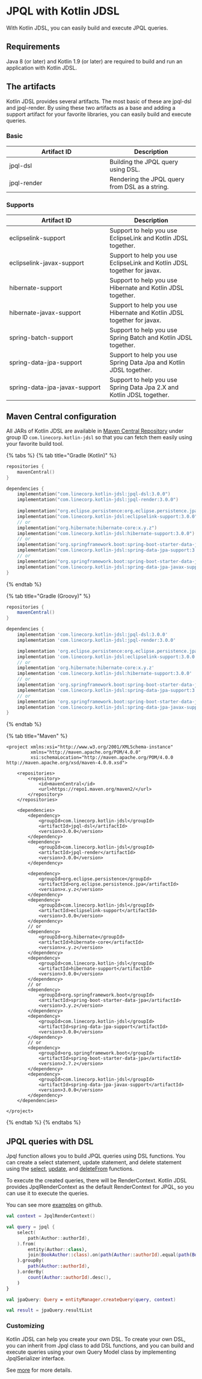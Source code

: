 # JPQL with Kotlin JDSL

With Kotlin JDSL, you can easily build and execute JPQL queries.

## Requirements <a href="#setting-up-with-a-build-system" id="setting-up-with-a-build-system"></a>

Java 8 (or later) and Kotlin 1.9 (or later) are required to build and run an application with Kotlin JDSL.

## The artifacts <a href="#setting-up-with-a-build-system" id="setting-up-with-a-build-system"></a>

Kotlin JDSL provides several artifacts. The most basic of these are jpql-dsl and jpql-render. By using these two artifacts as a base and adding a support artifact for your favorite libraries, you can easily build and execute queries.

### Basic

<table><thead><tr><th width="251">Artifact ID</th><th>Description</th></tr></thead><tbody><tr><td>jpql-dsl</td><td>Building the JPQL query using DSL.</td></tr><tr><td>jpql-render</td><td>Rendering the JPQL query from DSL as a string.</td></tr></tbody></table>

### Supports

<table><thead><tr><th width="251">Artifact ID</th><th>Description</th></tr></thead><tbody><tr><td>eclipselink-support</td><td>Support to help you use EclipseLink and Kotlin JDSL together.</td></tr><tr><td>eclipselink-javax-support</td><td>Support to help you use EclipseLink and Kotlin JDSL together for javax.</td></tr><tr><td>hibernate-support</td><td>Support to help you use Hibernate and Kotlin JDSL together.</td></tr><tr><td>hibernate-javax-support</td><td>Support to help you use Hibernate and Kotlin JDSL together for javax.</td></tr><tr><td>spring-batch-support</td><td>Support to help you use Spring Batch and Kotlin JDSL together.</td></tr><tr><td>spring-data-jpa-support</td><td>Support to help you use Spring Data Jpa and Kotlin JDSL together.</td></tr><tr><td>spring-data-jpa-javax-support</td><td>Support to help you use Spring Data Jpa 2.X and Kotlin JDSL together.</td></tr></tbody></table>

## Maven Central configuration

All JARs of Kotlin JDSL are available in [Maven Central Repository](https://central.sonatype.com/search?q=g%3Acom.linecorp.kotlin-jdsl) under group ID `com.linecorp.kotlin-jdsl` so that you can fetch them easily using your favorite build tool.

{% tabs %}
{% tab title="Gradle (Kotlin)" %}
```kotlin
repositories {
    mavenCentral()
}

dependencies {
    implementation("com.linecorp.kotlin-jdsl:jpql-dsl:3.0.0")
    implementation("com.linecorp.kotlin-jdsl:jpql-render:3.0.0")
    
    implementation("org.eclipse.persistence:org.eclipse.persistence.jpa:x.y.z")
    implementation("com.linecorp.kotlin-jdsl:eclipselink-support:3.0.0")
    // or
    implementation("org.hibernate:hibernate-core:x.y.z")
    implementation("com.linecorp.kotlin-jdsl:hibernate-support:3.0.0")
    // or
    implementation("org.springframework.boot:spring-boot-starter-data-jpa:3.y.z")
    implementation("com.linecorp.kotlin-jdsl:spring-data-jpa-support:3.0.0")
    // or
    implementation("org.springframework.boot:spring-boot-starter-data-jpa:2.7.z")
    implementation("com.linecorp.kotlin-jdsl:spring-data-jpa-javax-support:3.0.0")
}
```
{% endtab %}

{% tab title="Gradle (Groovy)" %}
```groovy
repositories {
    mavenCentral()
}

dependencies {
    implementation 'com.linecorp.kotlin-jdsl:jpql-dsl:3.0.0'
    implementation 'com.linecorp.kotlin-jdsl:jpql-render:3.0.0'

    implementation 'org.eclipse.persistence:org.eclipse.persistence.jpa:x.y.z'
    implementation 'com.linecorp.kotlin-jdsl:eclipselink-support:3.0.0'
    // or
    implementation 'org.hibernate:hibernate-core:x.y.z'
    implementation 'com.linecorp.kotlin-jdsl:hibernate-support:3.0.0'
    // or
    implementation 'org.springframework.boot:spring-boot-starter-data-jpa:3.y.z'
    implementation 'com.linecorp.kotlin-jdsl:spring-data-jpa-support:3.0.0'
    // or
    implementation 'org.springframework.boot:spring-boot-starter-data-jpa:2.7.z'
    implementation 'com.linecorp.kotlin-jdsl:spring-data-jpa-javax-support:3.0.0'
}
```
{% endtab %}

{% tab title="Maven" %}
```markup
<project xmlns:xsi="http://www.w3.org/2001/XMLSchema-instance"
         xmlns="http://maven.apache.org/POM/4.0.0"
         xsi:schemaLocation="http://maven.apache.org/POM/4.0.0 http://maven.apache.org/xsd/maven-4.0.0.xsd">
         
    <repositories>
        <repository>
            <id>mavenCentral</id>
            <url>https://repo1.maven.org/maven2/</url>
        </repository>
    </repositories>
    
    <dependencies>
        <dependency>
            <groupId>com.linecorp.kotlin-jdsl</groupId>
            <artifactId>jpql-dsl</artifactId>
            <version>3.0.0</version>
        </dependency>
        <dependency>
            <groupId>com.linecorp.kotlin-jdsl</groupId>
            <artifactId>jpql-render</artifactId>
            <version>3.0.0</version>
        </dependency>

        <dependency>
            <groupId>org.eclipse.persistence</groupId>
            <artifactId>org.eclipse.persistence.jpa</artifactId>
            <version>x.y.z</version>
        </dependency>
        <dependency>
            <groupId>com.linecorp.kotlin-jdsl</groupId>
            <artifactId>eclipselink-support</artifactId>
            <version>3.0.0</version>
        </dependency>
        // or
        <dependency>
            <groupId>org.hibernate</groupId>
            <artifactId>hibernate-core</artifactId>
            <version>x.y.z</version>
        </dependency>
        <dependency>
            <groupId>com.linecorp.kotlin-jdsl</groupId>
            <artifactId>hibernate-support</artifactId>
            <version>3.0.0</version>
        </dependency>
        // or
        <dependency>
            <groupId>org.springframework.boot</groupId>
            <artifactId>spring-boot-starter-data-jpa</artifactId>
            <version>3.y.z</version>
        </dependency>
        <dependency>
            <groupId>com.linecorp.kotlin-jdsl</groupId>
            <artifactId>spring-data-jpa-support</artifactId>
            <version>3.0.0</version>
        </dependency>
        // or
        <dependency>
            <groupId>org.springframework.boot</groupId>
            <artifactId>spring-boot-starter-data-jpa</artifactId>
            <version>2.7.z</version>
        </dependency>
        <dependency>
            <groupId>com.linecorp.kotlin-jdsl</groupId>
            <artifactId>spring-data-jpa-javax-support</artifactId>
            <version>3.0.0</version>
        </dependency>
    </dependencies>

</project>
```
{% endtab %}
{% endtabs %}

## JPQL queries with DSL

Jpql function allows you to build JPQL queries using DSL functions. You can create a select statement, update statement, and delete statement using the [select](statements.md#select-statement), [update](statements.md#update-statement), and [deleteFrom](statements.md#delete-statement) functions.

To execute the created queries, there will be RenderContext. Kotlin JDSL provides JpqlRenderContext as the default RenderContext for JPQL, so you can use it to execute the queries.

You can see more [examples](https://github.com/line/kotlin-jdsl/tree/main/example) on github.

```kotlin
val context = JpqlRenderContext()

val query = jpql {
    select(
        path(Author::authorId),
    ).from(
        entity(Author::class),
        join(BookAuthor::class).on(path(Author::authorId).equal(path(BookAuthor::authorId))),
    ).groupBy(
        path(Author::authorId),
    ).orderBy(
        count(Author::authorId).desc(),
    )
}

val jpaQuery: Query = entityManager.createQuery(query, context)

val result = jpaQuery.resultList
```

### Customizing

Kotlin JDSL can help you create your own DSL. To create your own DSL, you can inherit from Jpql class to add DSL functions, and you can build and execute queries using your own Query Model class by implementing JpqlSerializer interface.&#x20;

See [more](customizing.md) for more details.
